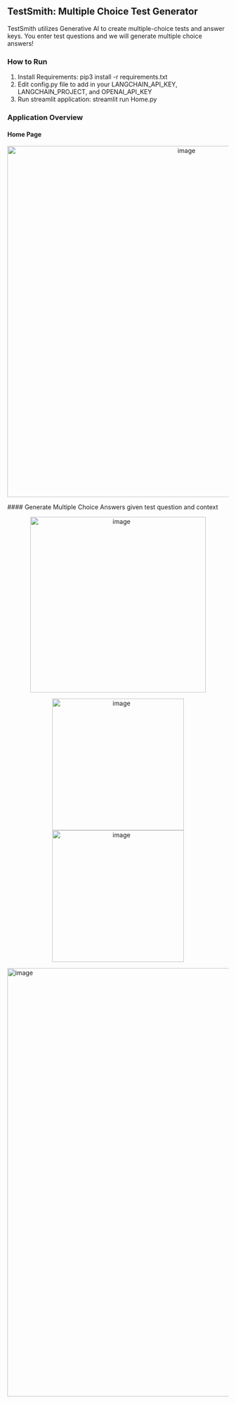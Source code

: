 ## TestSmith: Multiple Choice Test Generator

TestSmith utilizes Generative AI to create multiple-choice tests and answer keys. You enter test questions and we will generate multiple choice answers!

### How to Run
1. Install Requirements: pip3 install -r requirements.txt
2. Edit config.py file to add in your LANGCHAIN_API_KEY, LANGCHAIN_PROJECT, and OPENAI_API_KEY
2. Run streamlit application: streamlit run Home.py

### Application Overview

#### Home Page
<p align="center">
  <img width="800" alt="image" src="https://github.com/user-attachments/assets/1c5c56f5-6478-4cad-9a38-1d989a8343dd">
</p>
#### Generate Multiple Choice Answers given test question and context
<p align="center">
  <img width="400" alt="image" src="https://github.com/user-attachments/assets/e90488b9-9d1a-4570-95ff-bae307c05f62">
</p>
<p float="left" align="center">
    <img width="300" alt="image" src="https://github.com/user-attachments/assets/ac864fcb-75e4-4a17-96f4-e53fc9ffe6d2">
    <img width="300" alt="image" src="https://github.com/user-attachments/assets/20912ba7-70f1-42f6-9962-2aa28dcdc6d8">
</p>


  <img width="976" alt="image" src="https://github.com/user-attachments/assets/121a35ff-01d0-42aa-935b-e89964352ab7"> 
